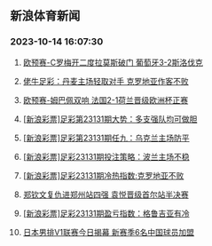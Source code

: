 ## 新浪体育新闻 
### 2023-10-14 16:07:30

1. [欧预赛-C罗梅开二度拉莫斯破门 葡萄牙3-2斯洛伐克](https://sports.sina.com.cn/g/pl/2023-10-14/doc-imzqznhu0193995.shtml)

2. [佬牛足彩：丹麦主场轻取对手 克罗地亚作客不败](https://sports.sina.com.cn/l/2023-10-14/doc-imzqznhv6973080.shtml)

3. [欧预赛-姆巴佩双响 法国2-1荷兰晋级欧洲杯正赛](https://sports.sina.com.cn/g/seriea/2023-10-14/doc-imzqznhu0195223.shtml)

4. [[新浪彩票]足彩第23131期大势：多支强队均可做胆](https://sports.sina.com.cn/l/2023-10-14/doc-imzqznhr5722452.shtml)

5. [[新浪彩票]足彩第23131期任九：乌克兰主场防平](https://sports.sina.com.cn/l/2023-10-14/doc-imzqznht1045396.shtml)

6. [[新浪彩票]足彩23131期投注策略：波兰主场不稳](https://sports.sina.com.cn/l/2023-10-14/doc-imzqznhv6970050.shtml)

7. [[新浪彩票]足彩23131期冷热指数:克罗地亚不败](https://sports.sina.com.cn/l/2023-10-14/doc-imzqznhu0193160.shtml)

8. [郑钦文复仇进郑州站四强 袁悦晋级首尔站半决赛](https://sports.sina.com.cn/tennis/china/2023-10-13/doc-imzqykvc6307225.shtml)

9. [[新浪彩票]足彩23131期盈亏指数：格鲁吉亚有冷](https://sports.sina.com.cn/l/2023-10-14/doc-imzqznhr5722759.shtml)

10. [日本男排V1联赛今日揭幕 新赛季6名中国球员加盟](https://sports.sina.com.cn/others/volleyball/2023-10-14/doc-imzqzsqp5600311.shtml)

